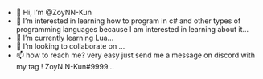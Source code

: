 - 👋 Hi, I’m @ZoyNN-Kun
- 👀 I’m interested in learning how to program in c# and other types of programming languages because I am interested in learning about it...
- 🌱 I’m currently learning Lua...
- 💞️ I’m looking to collaborate on ...
- 📫 how to reach me? very easy just send me a message on discord with my tag ! ZoyN.N-Kun#9999...

<!---
ZoyNN-Kun/ZoyNN-Kun is a ✨ special ✨ repository because its `README.md` (this file) appears on your GitHub profile.
You can click the Preview link to take a look at your changes.
--->
